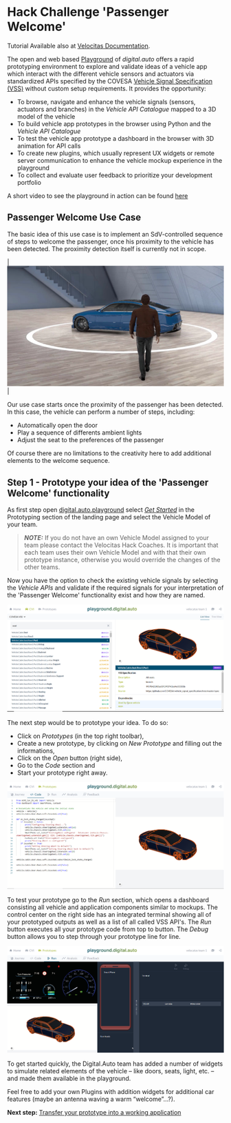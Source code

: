 # Hack Challenge 'Passenger Welcome'

Tutorial Available also at [Velocitas Documentation](https://websites.eclipseprojects.io/velocitas/docs/tutorials/prototyping/).

The open and web based [Playground](http://playground.digital.auto) of _digital.auto_ offers a rapid prototyping environment to explore and validate ideas of a vehicle app which interact with the different vehicle sensors and actuators via standardized APIs specified by the COVESA [Vehicle Signal Specification (VSS)](https://covesa.github.io/vehicle_signal_specification/introduction/) without custom setup requirements. It provides the opportunity:

- To browse, navigate and enhance the vehicle signals (sensors, actuators and branches) in the _Vehicle API Catalogue_ mapped to a 3D model of the vehicle
- To build vehicle app prototypes in the browser using Python and the _Vehicle API Catalogue_
- To test the vehicle app prototype a dashboard in the browser with 3D animation for API calls
- To create new plugins, which usually represent UX widgets or remote server communication to enhance the vehicle mockup experience in the playground
- To collect and evaluate user feedback to prioritize your development portfolio

A short video to see the playground in action can be found [here](https://drive.google.com/file/d/1qYfakx6E592PWBtPzAc_m_LrmBsvaI9K/view?usp=share_link)

## Passenger Welcome Use Case
The basic idea of this use case is to implement an SdV-controlled sequence of steps to welcome the passenger, once his proximity to the vehicle has been detected. The proximity detection itself is currently not in scope.

|<img src="/assets/PassengerApproaching.png" width="800">|

Our use case starts once the proximity of the passenger has been detected. In this case, the vehicle can perform a number of steps, including:
- Automatically open the door
- Play a sequence of differents ambient lights
- Adjust the seat to the preferences of the passenger

Of course there are no limitations to the creativity here to add additional elements to the welcome sequence.



## Step 1 - Prototype your idea of the 'Passenger Welcome' functionality

As first step open [digital.auto.playground](https://bcx.digital.auto/) select [_Get Started_](https://bcx.digital.auto/model) in the Prototyping section of the landing page and select the Vehicle Model of your team.

> **_NOTE:_**  If you do not have an own Vehicle Model assigned to your team please contact the Velocitas Hack Coaches. It is important that each team uses their own Vehicle Model and with that their own prototype instance, otherwise you would override the changes of the other teams.

Now you have the option to check the existing vehicle signals by selecting the _Vehicle APIs_ and validate if the required signals for your interpretation of the 'Passenger Welcome' functionality exist and how they are named.

<img src="../assets/CVI_Catalogue.png" alt="Vehicle API Catalogue">

The next step would be to prototype your idea. To do so:

- Click on _Prototypes_ (in the top right toolbar),
- Create a new prototype, by clicking on _New Prototype_ and filling out the informations,
- Click on the _Open_ button (right side),
- Go to the _Code_ section and
- Start your prototype right away.

<img src="../assets/code.png" alt="Code Section">

To test your prototype go to the _Run_ section, which opens a dashboard consisting all vehicle and application components similar to mockups. The control center on the right side has an integrated terminal showing all of your prototyped outputs as well as a list of all called VSS API's. The _Run_ button executes all your prototype code from top to button. The _Debug_ button allows you to step through your prototype line for line.

<img src="../assets/run.png" alt="Run Section">

To get started quickly, the Digital.Auto team has added a number of widgets to simulate related elements of the vehicle – like doors, seats, light, etc. – and made them available in the playground.

Feel free to add your own Plugins with addition widgets for additional car features (maybe an antenna waving a warm “welcome”…?).

**Next step:** [Transfer your prototype into a working application](/docs/step-2-generating.md)
